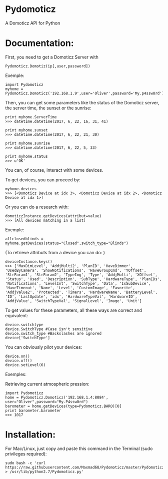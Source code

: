 # Pydomoticz
A Domoticz API for Python

# Documentation:
First, you need to get a Domoticz Server with

    Pydomoticz.Domotiz(ip[,user,password])

Exemple:<space><space>

    import Pydomoticz
    myhome = Pydomoticz.Domoticz('192.168.1.9',user='Oliver',password='My.p4ssw0rd')
    
Then, you can get some parameters like the status of the Domoticz server, the server time, the sunset or the sunrise:

    print myhome.ServerTime
    >>> datetime.datetime(2017, 6, 22, 16, 31, 41)
    
    print myhome.sunset
    >>> datetime.datetime(2017, 6, 22, 21, 30)
    
    print myhome.sunrise
    >>> datetime.datetime(2017, 6, 22, 5, 33)
    
    print myhome.status
    >>> u'OK'


You can, of course, interact with some devices.

To get devices, you can proceed by:

    myhome.devices
    >>> [<Domoticz Device at idx 3>, <Domoticz Device at idx 2>, <Domoticz Device at idx 1>]
    
Or you can do a research with:

    domoticzInstance.getDevices(attribut=value)
    >>> [All devices matching in a list]
    
Exemple:

    allclosedblinds = myhome.getDevices(status="Closed",switch_type="Blinds")
    
(To retrieve attributs from a device you can do: )

    deviceInstance.keys()
    >>> ['MaxDimLevel', 'AddjMulti2', 'PlanID', 'HaveDimmer', 'UsedByCamera', 'ShowNotifications', 'HaveGroupCmd', 'YOffset', 'StrParam1', 'StrParam2', 'TypeImg', 'Type', 'AddjMulti', 'XOffset', 'Status', 'Used', 'Description', 'SubType', 'HardwareType', 'PlanIDs', 'Notifications', 'LevelInt', 'SwitchType', 'Data', 'IsSubDevice', 'HaveTimeout', 'Name', 'Level', 'CustomImage', 'Favorite', 'AddjValue2', 'Protected', 'Timers', 'HardwareName', 'BatteryLevel', 'ID', 'LastUpdate', 'idx', 'HardwareTypeVal', 'HardwareID', 'AddjValue', 'SwitchTypeVal', 'SignalLevel', 'Image', 'Unit']

To get values for these parameters, all these ways are correct and equivalent:

    device.switchtype
    device.SwitchType #Case isn't sensitive
    device.switch_type #Backslashes are ignored
    device['SwitchType']
    
You can obviously pilot your devices:

    device.on()
    device.off()
    device.setLevel(6)
    
Exemples:

Retrieving current atmospheric pression:

    import Pydomoticz
    home = Pydomoticz.Domoticz('192.168.1.4:8084', user="Oliver",password="My.P4ssw0rd")
    barometer = home.getDevices(type=Pydomoticz.BARO)[0]
    print barometer.barometer
    >>> 1017
    

      


# Installation:

For Mac/Linux, just copy and paste this command in the Terminal (sudo privileges required):

    sudo bash -c 'curl https://raw.githubusercontent.com/Maxmad68/Pydomoticz/master/Pydomoticz.py > /usr/lib/python2.7/Pydomoticz.py'
